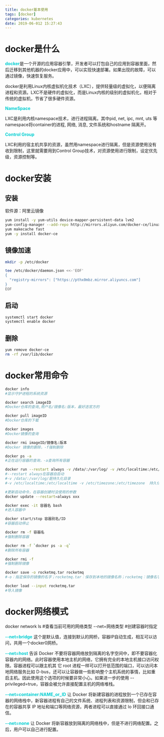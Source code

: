 ```yaml
---
title: docker基本使用
tags: [docker]
categories: kubernetes
date: 2019-06-012 15:27:43
---
```



# docker是什么
<font color=DarkTurquoise>**docker**</font>是一个开源的应用容器引擎，开发者可以打包自己的应用到容器里面，然后迁移到其他机器的docker应用中，可以实现快速部署。如果出现的故障，可以通过镜像，快速恢复服务。

docker是利用Linux内核虚拟机化技术（LXC），提供轻量级的虚拟化，以便隔离进程和资源。LXC不是硬件的虚拟化，而是Linux内核的级别的虚拟机化，相对于传统的虚拟机，节省了很多硬件资源。

<font color=DarkTurquoise>**NameSpace**</font>

LXC是利用内核namespace技术，进行进程隔离。其中pid, net, ipc, mnt, uts 等namespace将container的进程, 网络, 消息, 文件系统和hostname 隔离开。

<font color=DarkTurquoise>**Control Group**</font>

LXC利用的宿主机共享的资源，虽然用namespace进行隔离，但是资源使用没有收到限制，这里就需要用到Control Group技术，对资源使用进行限制，设定优先级，资源控制等。
# docker安装

## 安装
软件源：阿里云镜像
``` bash
yum install -y yum-utils device-mapper-persistent-data lvm2
yum-config-manager --add-repo http://mirrors.aliyun.com/docker-ce/linux/centos/docker-ce.repo
yum makecache fast
yum -y install docker-ce
```


## 镜像加速

``` bash
mkdir -p /etc/docker

tee /etc/docker/daemon.json <<-'EOF'
{
  "registry-mirrors": ["https://pthx0mbz.mirror.aliyuncs.com"]
}
EOF
```

## 启动
``` bash
systemctl start docker
systemctl enable docker
```

## 删除

``` bash
yum remove docker-ce
rm -rf /var/lib/docker
```

# docker常用命令

``` bash
docker info
#显示守护进程的系统资源

docker search imageID
#Docker仓库的查询,用户名/镜像名:版本，最好选官方的

docker pull imageID
#Docker仓库的下载

docker images
#Docker镜像的查询

docker rmi imageID/镜像名:版本
#Docker	镜像的删除，-f强制删除

docker ps -a
#正在运行容器的查询，-a查询所有容器

docker run --restart always -v /data/:/var/log/ -v /etc/localtime:/etc/localtime -v /etc/timezone:/etc/timezone -p 服务器端口:容器端口 --name 定义容器名 -d 指定images:tag
#--restart always在容器自启动
#-v /data/:/var/log/是持久化目录
#-v /etc/localtime:/etc/localtime -v /etc/timezone:/etc/timezone  持久化容器时间，如果没有timezone文件，执行echo 'Asia/Shanghai' >/etc/timezone

#更新启动命令，在容器创建时没使用的参数
docker update --restart=always xxx

docker exec -it 容器名 bash
#进入容器中

docker start/stop 容器别名/ID
#容器启动停止

docker rm -f 容器名
#强制删除容器

docker rm -f `docker ps -a -q`
#删除所有容器

docker rmi -f
#强制删除镜像

docker save -o rocketmq.tar rocketmq 
#-o：指定保存的镜像的名字；rocketmq.tar：保存到本地的镜像名称；rocketmq：镜像名字

docker load --input rocketmq.tar
#导入镜像
```

# docker网络模式
docker network ls  #查看当前可用的网络类型
--net=网络类型	#创建容器时指定

<font color=DarkTurquoise>**--net=bridge**</font> 这个是默认值，连接到默认的网桥，容器IP自动生成，相互可以访问，共用一个docker0网桥。

<font color=DarkTurquoise>**--net=host**</font> 告诉 Docker 不要将容器网络放到隔离的名字空间中，即不要容器化容器内的网络。此时容器使用本地主机的网络，它拥有完全的本地主机接口访问权限。容器进程可以跟主机其 它 root 进程一样可以打开低范围的端口，可以访问本地网络服务比如 D-bus，还可以让容器做一些影响整个主机系统的事情，比如重启主机。因此使用这个选项的时候要非常小心。如果进一步的使用 --privileged=true，容器会被允许直接配置主机的网络堆栈。

<font color=DarkTurquoise>**--net=container:NAME_or_ID**</font> 让 Docker 将新建容器的进程放到一个已存在容器的网络栈中，新容器进程有自己的文件系统、进程列表和资源限制，但会和已存在的容器共享 IP 地址和端口等网络资源，两者进程可以直接通过 lo 环回接口通信。

<font color=DarkTurquoise>**--net=none**</font> 让 Docker 将新容器放到隔离的网络栈中，但是不进行网络配置。之后，用户可以自己进行配置。